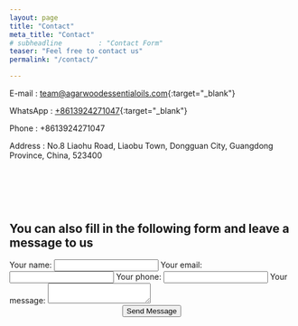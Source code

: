 ```yaml
---
layout: page
title: "Contact"
meta_title: "Contact"
# subheadline         : "Contact Form"
teaser: "Feel free to contact us"
permalink: "/contact/"

---
```

E-mail : [team@agarwoodessentialoils.com](mailto:team@agarwoodessentialoils.com){:target="_blank"}

WhatsApp : [+8613924271047](https://wa.me/8613924271047){:target="_blank"}

Phone : +8613924271047

Address : No.8 Liaohu Road, Liaobu Town, Dongguan City, Guangdong Province, China, 523400
<!-- google map 开始-->

<!-- google map 结束-->

<br><br>
---
You can also fill in the following form and leave a message to us
---
<!-- modify this form HTML and place wherever you want your form -->
<form
  action="https://formspree.io/f/xknyqrvq"
  method="POST"
>
  <label>
    Your name:
    <input type="text" name="name">
  </label>
   <label>
    Your email:
    <input type="email" name="email">
  </label>
  <label>
    Your phone:
    <input type="tel" name="phone">
  </label>   
  <label>
    Your message:
    <textarea name="message"></textarea>
  </label>
  <!-- your other form fields go here -->
  <center><button type="submit">Send Message</button></center>
</form>
